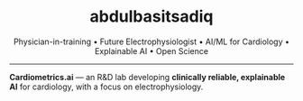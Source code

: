 <h1 align="center">abdulbasitsadiq</h1>
<p align="center">Physician-in-training • Future Electrophysiologist • AI/ML for Cardiology • Explainable AI • Open Science</p>

---

**Cardiometrics.ai** — an R&D lab developing **clinically reliable, explainable AI** for cardiology, with a focus on electrophysiology.

